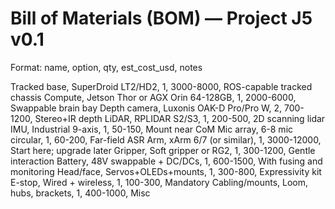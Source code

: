 
# Bill of Materials (BOM) — Project J5 v0.1
Format: name, option, qty, est_cost_usd, notes

Tracked base, SuperDroid LT2/HD2, 1, 3000-8000, ROS-capable tracked chassis
Compute, Jetson Thor or AGX Orin 64-128GB, 1, 2000-6000, Swappable brain bay
Depth camera, Luxonis OAK-D Pro/Pro W, 2, 700-1200, Stereo+IR depth
LiDAR, RPLIDAR S2/S3, 1, 200-500, 2D scanning lidar
IMU, Industrial 9-axis, 1, 50-150, Mount near CoM
Mic array, 6-8 mic circular, 1, 60-200, Far-field ASR
Arm, xArm 6/7 (or similar), 1, 3000-12000, Start here; upgrade later
Gripper, Soft gripper or RG2, 1, 300-1200, Gentle interaction
Battery, 48V swappable + DC/DCs, 1, 600-1500, With fusing and monitoring
Head/face, Servos+OLEDs+mounts, 1, 300-800, Expressivity kit
E-stop, Wired + wireless, 1, 100-300, Mandatory
Cabling/mounts, Loom, hubs, brackets, 1, 400-1000, Misc
